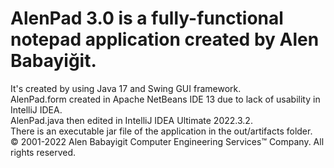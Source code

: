# AlenPad 3.0 is a fully-functional notepad application created by Alen Babayiğit.
It's created by using Java 17 and Swing GUI framework.<br>
AlenPad.form created in Apache NetBeans IDE 13 due to lack of usability in IntelliJ IDEA.<br>
AlenPad.java then edited in IntelliJ IDEA Ultimate 2022.3.2.<br>
There is an executable jar file of the application in the out/artifacts folder.<br>
© 2001-2022 Alen Babayigit Computer Engineering Services™ Company. All rights reserved.
